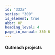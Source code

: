 ```yaml
---
id: "332a"
series: "300"
is_element: true
abbr: OP
heading_level: 4
page_in_manual: 330-6
---
```


#### Outreach projects
